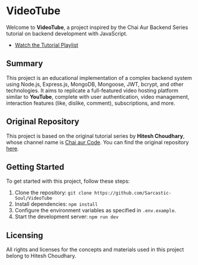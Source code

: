 # VideoTube

Welcome to **VideoTube**, a project inspired by the Chai Aur Backend Series tutorial on backend development with JavaScript.

- [Watch the Tutorial Playlist](https://www.youtube.com/watch?v=EH3vGeqeIAo&list=PLu71SKxNbfoBGh_8p_NS-ZAh6v7HhYqHW)

## Summary

This project is an educational implementation of a complex backend system using Node.js, Express.js, MongoDB, Mongoose, JWT, bcrypt, and other technologies. It aims to replicate a full-featured video hosting platform similar to **YouTube**, complete with user authentication, video management, interaction features (like, dislike, comment), subscriptions, and more.

## Original Repository

This project is based on the original tutorial series by **Hitesh Choudhary**, whose channel name is [Chai aur Code](https://www.youtube.com/@chaiaurcode). You can find the original repository [here](https://github.com/hiteshchoudhary/chai-backend).

## Getting Started

To get started with this project, follow these steps:

1. Clone the repository: `git clone https://github.com/Sarcastic-Soul/VideoTube`
2. Install dependencies: `npm install`
3. Configure the environment variables as specified in `.env.example`.
4. Start the development server: `npm run dev`

## Licensing

All rights and licenses for the concepts and materials used in this project belong to Hitesh Choudhary.